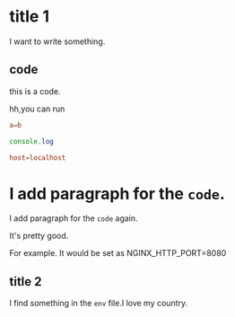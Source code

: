 # title 1

I want to write something.

## code


this is a code.

hh,you can run 

```conf
a=b
```

```js
console.log
```

```conf
host=localhost
```

# I add paragraph for the `code`.

I add paragraph for the `code` again.

It's pretty good.

For example. It would be set as NGINX_HTTP_PORT=8080

## title 2

I find something in the `env` file.I love my country.

